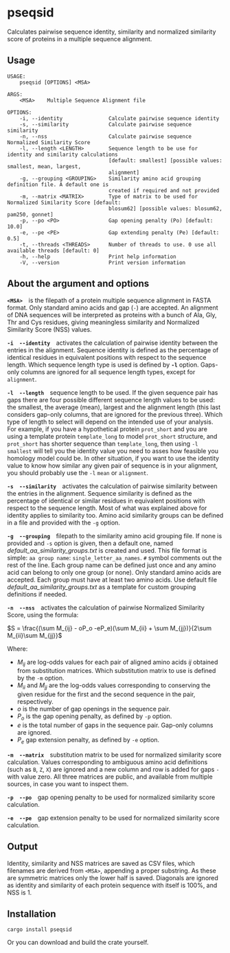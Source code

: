 # pseqsid
Calculates pairwise sequence identity, similarity and normalized similarity score of proteins in a multiple sequence alignment.

## Usage
```
USAGE:
    pseqsid [OPTIONS] <MSA>

ARGS:
    <MSA>    Multiple Sequence Alignment file

OPTIONS:
    -i, --identity               Calculate pairwise sequence identity
    -s, --similarity             Calculate pairwise sequence similarity
    -n, --nss                    Calculate pairwise sequence Normalized Similarity Score
    -l, --length <LENGTH>        Sequence length to be use for identity and similarity calculations
                                 [default: smallest] [possible values: smallest, mean, largest,
                                 alignment]
    -g, --grouping <GROUPING>    Similarity amino acid grouping definition file. A default one is
                                 created if required and not provided
    -m, --matrix <MATRIX>        Type of matrix to be used for Normalized Similarity Score [default:
                                 blosum62] [possible values: blosum62, pam250, gonnet]
    -p, --po <PO>                Gap opening penalty (Po) [default: 10.0]
    -e, --pe <PE>                Gap extending penalty (Pe) [default: 0.5]
    -t, --threads <THREADS>      Number of threads to use. 0 use all available threads [default: 0]
    -h, --help                   Print help information
    -V, --version                Print version information
```

## About the argument and options
**`<MSA>`**&emsp;is the filepath of a protein multiple sequence alignment in FASTA format. Only standard amino acids and gap (`-`) are accepted. An alignment of DNA sequences will be interpreted as proteins with a bunch of Ala, Gly, Thr and Cys residues, giving meaningless similarity and Normalized Similarity Score (NSS) values.

**`-i`**&emsp;**`--identity`**&emsp;activates the calculation of pairwise identity between the entries in the alignment. Sequence identity is defined as the percentage of identical residues in equivalent positions with respect to the sequence length. Which sequence length type is used is defined by **`-l`** option. Gaps-only columns are ignored for all sequence length types, except for `alignment`.

**`-l`**&emsp;**`--length`**&emsp;sequence length to be used. If the given sequence pair has gaps there are four possible different sequence length values to be used: the smallest, the average (mean), largest and the alignment length (this last considers gap-only columns, that are ignored for the previous three). Which type of length to select will depend on the intended use of your analysis. For example, if you have a hypothetical protein `prot_short` and you are using a template protein `template_long` to model `prot_short` structure, and `prot_short` has shorter sequence than `template_long`, then using `-l` `smallest` will tell you the identity value you need to asses how feasible you homology model could be. In other situation, if you want to use the identity value to know how similar any given pair of sequence is in your alignment, you should probably use the `-l` `mean` or `alignment`.

**`-s`**&emsp;**`--similarity`**&emsp;activates the calculation of pairwise similarity between the entries in the alignment. Sequence similarity is defined as the percentage of identical or similar residues in equivalent positions with respect to the sequence length. Most of what was explained above for identity applies to similarity too. Amino acid similarity groups can be defined in a file and provided with the `-g` option.

**`-g`**&emsp;**`--grouping`**&emsp;filepath to the similarity amino acid grouping file. If none is provided and `-s` option is given, then a default one, named *default_aa_similarity_groups.txt* is created and used. This file format is simple: `aa group name`: `single_letter_aa_names`. `#` symbol comments out the rest of the line.  Each group name can be defined just once and any amino acid can belong to only one group (or none). Only standard amino acids are accepted. Each group must have at least two amino acids. Use default file *default_aa_similarity_groups.txt* as a template for custom grouping definitions if needed.

**`-n`**&emsp;**`--nss`**&emsp;activates the calculation of pairwise Normalized Similarity Score, using the formula:

$S = \frac{(\sum M_{ij} - oP_o -eP_e)(\sum M_{ii} + \sum M_{jj})}{2\sum M_{ii}\sum M_{jj}}$

Where:
* $M_{ij}$ are log-odds values for each pair of aligned amino acids *ij* obtained from substitution matrices. Which substitution matrix to use is defined by the `-m` option.
* $M_{ii}$ and $M_{jj}$ are the log-odds values corresponding to conserving the given residue for the first and the second sequence in the pair, respectively.
* $o$ is the number of gap openings in the sequence pair.
* $P_o$ is the gap opening penalty, as defined by `-p` option.
* $e$ is the total number of gaps in the sequence pair. Gap-only columns are ignored.
* $P_e$ gap extension penalty, as defined by `-e` option. 

**`-m`**&emsp;**`--matrix`**&emsp;substitution matrix to be used for normalized similarity score calculation. Values corresponding to ambiguous amino acid definitions (such as `B`, `Z`, `X`) are ignored and a new column and row is added for gaps `-` with value zero. All three matrices are public, and available from multiple sources, in case you want to inspect them.

**`-p`**&emsp;**`--po`**&emsp;gap opening penalty to be used for normalized similarity score calculation.

**`-e`**&emsp;**`--pe`**&emsp;gap extension penalty to be used for normalized similarity score calculation.

## Output
Identity, similarity and NSS matrices are saved as CSV files, which filenames are derived from `<MSA>`, appending a proper substring. As these are symmetric matrices only the lower half is saved. Diagonals are ignored as identity and similarity of each protein sequence with itself is 100%, and NSS is 1.

## Installation
`cargo install pseqsid`

Or you can download and build the crate yourself.
